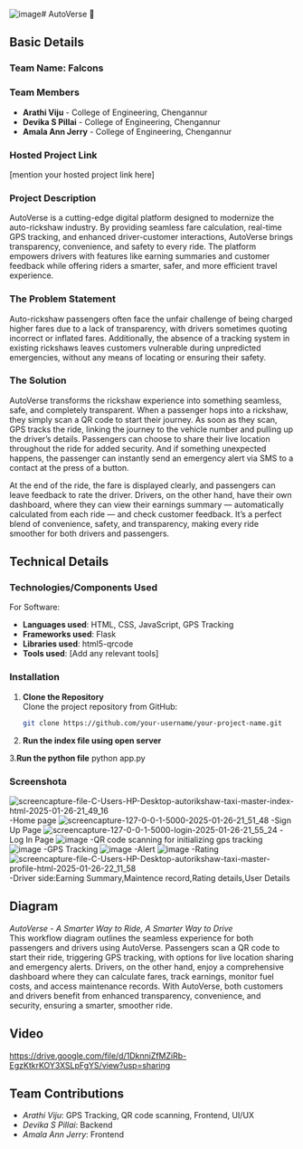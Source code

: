 ![image](https://github.com/user-attachments/assets/0ec09721-1c75-4617-8b43-a4bb54c1e728)# AutoVerse 🎯

## Basic Details

### Team Name: Falcons

### Team Members
- **Arathi Viju** - College of Engineering, Chengannur
- **Devika S Pillai** - College of Engineering, Chengannur
- **Amala Ann Jerry** - College of Engineering, Chengannur

### Hosted Project Link
[mention your hosted project link here]

### Project Description
AutoVerse is a cutting-edge digital platform designed to modernize the auto-rickshaw industry. By providing seamless fare calculation, real-time GPS tracking, and enhanced driver-customer interactions, AutoVerse brings transparency, convenience, and safety to every ride. The platform empowers drivers with features like earning summaries and customer feedback while offering riders a smarter, safer, and more efficient travel experience.

### The Problem Statement
Auto-rickshaw passengers often face the unfair challenge of being charged higher fares due to a lack of transparency, with drivers sometimes quoting incorrect or inflated fares. Additionally, the absence of a tracking system in existing rickshaws leaves customers vulnerable during unpredicted emergencies, without any means of locating or ensuring their safety.

### The Solution
AutoVerse transforms the rickshaw experience into something seamless, safe, and completely transparent. When a passenger hops into a rickshaw, they simply scan a QR code to start their journey. As soon as they scan, GPS tracks the ride, linking the journey to the vehicle number and pulling up the driver’s details. Passengers can choose to share their live location throughout the ride for added security. And if something unexpected happens, the passenger can instantly send an emergency alert via SMS to a contact at the press of a button.

At the end of the ride, the fare is displayed clearly, and passengers can leave feedback to rate the driver. Drivers, on the other hand, have their own dashboard, where they can view their earnings summary — automatically calculated from each ride — and check customer feedback. It’s a perfect blend of convenience, safety, and transparency, making every ride smoother for both drivers and passengers.

## Technical Details

### Technologies/Components Used
For Software:
- **Languages used**: HTML, CSS, JavaScript, GPS Tracking
- **Frameworks used**: Flask
- **Libraries used**: html5-qrcode
- **Tools used**: [Add any relevant tools]

### Installation

1. **Clone the Repository**  
   Clone the project repository from GitHub:
   ```bash
   git clone https://github.com/your-username/your-project-name.git
2. **Run the index file using open server**

3.**Run the python file**
   python app.py


### Screenshota
   ![screencapture-file-C-Users-HP-Desktop-autorikshaw-taxi-master-index-html-2025-01-26-21_49_16](https://github.com/user-attachments/assets/96ccf8aa-9c6b-4d7d-8e75-71cd2f361cbc)
   -Home page
   ![screencapture-127-0-0-1-5000-2025-01-26-21_51_48](https://github.com/user-attachments/assets/2cb5672c-add5-4ca1-8b4a-3dc511c5fbe1)
   -Sign Up Page
   ![screencapture-127-0-0-1-5000-login-2025-01-26-21_55_24](https://github.com/user-attachments/assets/d23b2eb4-3573-4bf9-98a9-b6698470c687)
   -Log In Page
   ![image](https://github.com/user-attachments/assets/e3a5dad7-5db3-47da-9553-446cd2f40165)
   -QR code scanning for initializing gps tracking
   ![image](https://github.com/user-attachments/assets/85eeb431-1c1b-4f87-b977-48cd4e102230)
   -GPS Tracking
   ![image](https://github.com/user-attachments/assets/119602fb-4d68-4b4e-95d3-e2dd930b4c8f)
   -Alert
   ![image](https://github.com/user-attachments/assets/06fa11a2-a649-4628-89d9-601d5280bcc9)
   -Rating
   ![screencapture-file-C-Users-HP-Desktop-autorikshaw-taxi-master-profile-html-2025-01-26-22_11_58](https://github.com/user-attachments/assets/91695b78-811c-4072-a5ff-a2e569a17cb9)
   -Driver side:Earning Summary,Maintence record,Rating details,User Details 




## Diagram
*AutoVerse - A Smarter Way to Ride, A Smarter Way to Drive*  
This workflow diagram outlines the seamless experience for both passengers and drivers using AutoVerse. Passengers scan a QR code to start their ride, triggering GPS tracking, with options for live location sharing and emergency alerts. Drivers, on the other hand, enjoy a comprehensive dashboard where they can calculate fares, track earnings, monitor fuel costs, and access maintenance records. With AutoVerse, both customers and drivers benefit from enhanced transparency, convenience, and security, ensuring a smarter, smoother ride.

## Video

https://drive.google.com/file/d/1DknniZfMZiRb-EgzKtkrKOY3XSLpFgYS/view?usp=sharing

## Team Contributions

- *Arathi Viju*: GPS Tracking, QR code scanning, Frontend, UI/UX
- *Devika S Pillai*: Backend
- *Amala Ann Jerry*: Frontend




   
